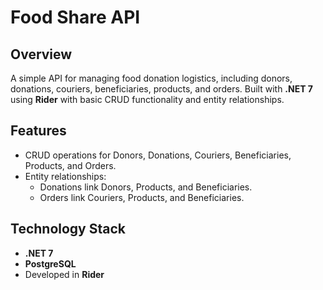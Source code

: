 # Food Share API

## Overview
A simple API for managing food donation logistics, including donors, donations, couriers, beneficiaries, products, and orders. Built with **.NET 7** using **Rider** with basic CRUD functionality and entity relationships.

## Features
- CRUD operations for Donors, Donations, Couriers, Beneficiaries, Products, and Orders.
- Entity relationships:
  - Donations link Donors, Products, and Beneficiaries.
  - Orders link Couriers, Products, and Beneficiaries.

## Technology Stack
- **.NET 7**
- **PostgreSQL**
- Developed in **Rider**

